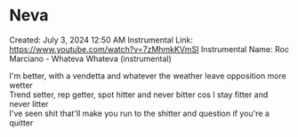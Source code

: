 # Neva

Created: July 3, 2024 12:50 AM
Instrumental Link: https://www.youtube.com/watch?v=7zMhmkKVmSI
Instrumental Name: Roc Marciano - Whateva Whateva (instrumental)
  
I'm better, with a vendetta and whatever the weather leave opposition more wetter  
Trend setter, rep getter, spot hitter and never bitter cos I stay fitter and never litter  
I've seen shit that'll make you run to the shitter and question if you're a quitter  
